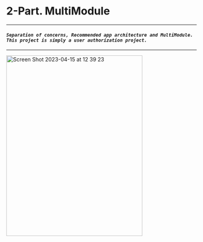 # 2-Part. MultiModule
-----------------------------
#### *```Separation of concerns, Recommended app architecture and MultiModule. This project is simply a user authorization project.```*
-----------------------------

<img width="360" height="480" alt="Screen Shot 2023-04-15 at 12 39 23" src="https://user-images.githubusercontent.com/77477995/232196444-59a98ce5-09ec-40da-92d2-13bdc71fe96c.png">

